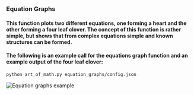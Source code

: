 ### Equation Graphs

#### This function plots two different equations, one forming a heart and the other forming a four leaf clover. The concept of this function is rather simple, but shows that from complex equations simple and known structures can be formed.

#### The following is an example call for the equations graph function and an example output of the four leaf clover:

    python art_of_math.py equation_graphs/config.json


![Equation graphs example](/output/equation_graphs/clover/30x30/wheat_darkgreen.png)
